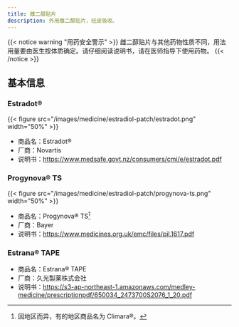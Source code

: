 ```yaml
---
title: 雌二醇贴片
description: 外用雌二醇贴片，经皮吸收。
---
```


{{< notice warning "用药安全警示" >}}
雌二醇贴片与其他药物性质不同，用法用量要由医生按体质确定。请仔细阅读说明书，请在医师指导下使用药物。
{{< /notice >}}

## 基本信息

### Estradot&reg;

{{< figure src="/images/medicine/estradiol-patch/estradot.png" width="50%" >}}

- 商品名：Estradot&reg;
- 厂商：Novartis
- 说明书：<https://www.medsafe.govt.nz/consumers/cmi/e/estradot.pdf>

### Progynova&reg; TS

{{< figure src="/images/medicine/estradiol-patch/progynova-ts.png" width="50%" >}}

- 商品名：Progynova&reg; TS[^1]
- 厂商：Bayer
- 说明书：<https://www.medicines.org.uk/emc/files/pil.1617.pdf>

[^1]: 因地区而异，有的地区商品名为 Climara&reg;。

### Estrana&reg; TAPE

- 商品名：Estrana&reg; TAPE
- 厂商：久光製薬株式会社
- 说明书：<https://s3-ap-northeast-1.amazonaws.com/medley-medicine/prescriptionpdf/650034_2473700S2076_1_20.pdf>
